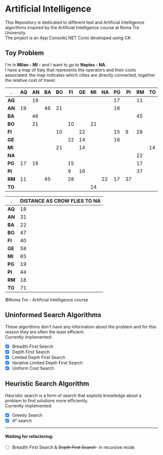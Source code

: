 # Artificial Intelligence

This Repository is dedicated to different test and Artificial Intelligence algorithms inspired by the Artificial Intelligence course at Roma Tre University.
<br>The project is an App Console(.NET Core) developed using C#.

## Toy Problem
I'm in <b>Milan - MI -</b> and I want to go to <b>Naples - NA</b>.<br>
I have a map of Italy that represents the operators and their costs associated: the map indicates which cities are directly connected, together the relative cost of travel.

. | AQ | AN | BA | BO | FI | GE | MI | NA | PG | PI | RM | TO
--- | --- | --- | --- |--- |--- |--- |--- |--- | -- |--- | --- |---
<b>AQ</b> |  | 19 |  | | | | | | 17  | | 11 |
<b>AN</b> | 19 |  | 46 | 21 | | | | | 16 | | |
<b>BA</b> |  | 46 |  | | | | | | | |45|
<b>BO</b> |  | 21 |  | |10 | |21 | | | | | 
<b>FI</b> |  |  |  |10 | |22 | | |15 |9 |28| 
<b>GE</b> |  |  |  | |22 |14 | | |16 | | | 
<b>MI</b> |  |  |  |21 | |14 | | | | | |14
<b>NA</b> |  |  |  | | | | | | | |22| 
<b>PG</b> | 17 | 16 |  | |15 | | | | | |17| 
<b>PI</b> |  |  |  | |9 |16 | | | | |37| 
<b>RM</b> | 11 |  | 45 | |28 | | |22 |17 |37 ||
<b>TO</b> |  |  |  | | | |14 | | | ||

. | DISTANCE AS CROW FLIES TO NA 
--- | --- 
<b>AQ</b> | 18
<b>AN</b> | 31
<b>BA</b> | 22
<b>BO</b> | 47
<b>FI</b> | 40
<b>GE</b> | 58
<b>MI</b> | 65
<b>PG</b> | 19
<b>PI</b> | 44
<b>RM</b> | 18
<b>TO</b> | 71


©Roma Tre - Artificial Intelligence course



## Uninformed Search Algorithms
These algorithms don't have any information about the problem and for this reason they are often the least efficient.<br>
Currently implemented:
- [x] Breadth First Search
- [x] Depth First Search
- [x] Limited Depth First Search
- [x] Iterative Limited Depth First Search
- [x] Uniform Cost Search

## Heuristic Search Algorithm
Heuristic search is a form of search that exploits knowledge about a problem to find solutions more efficiently.<br>
Currently implemented:
- [x] Greedy Search
- [x] A* search

---

#### Waiting for refactoring:
- [ ] Breadth First Search & ~~Depth First Search~~- in recursive mode



